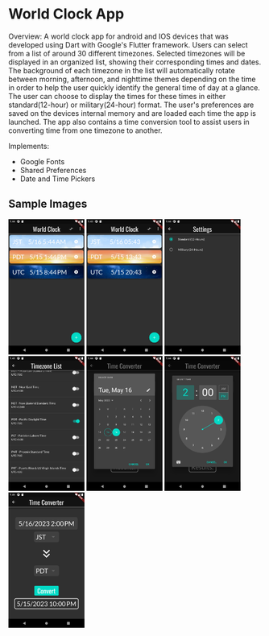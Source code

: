 # World Clock App

Overview: A world clock app for android and IOS devices that was developed using Dart with Google's Flutter framework. Users can select from a list of around 30 different timezones. Selected timezones will be displayed in an organized list, showing their corresponding times and dates. The background of each timezone in the list will automatically rotate between morning, afternoon, and nighttime themes depending on the time in order to help the user quickly identify the general time of day at a glance. The user can choose to display the times for these times in either standard(12-hour) or military(24-hour) format. The user's preferences are saved on the devices internal memory and are loaded each time the app is launched. The app also contains a time conversion tool to assist users in converting time from one timezone to another.

Implements:
- Google Fonts
- Shared Preferences
- Date and Time Pickers

## Sample Images

<p align="center">
<div>
<img src="https://github.com/justintho/worldclock/blob/master/Screenshot_1684183450.png" height="30%" width="30%"/>
<img src="https://github.com/justintho/worldclock/blob/master/Screenshot_1684183396.png" height="30%" width="30%"/>
<img src="https://github.com/justintho/worldclock/blob/master/Screenshot_1684183447.png" height="30%" width="30%"/>
<img src="https://github.com/justintho/worldclock/blob/master/Screenshot_1684183424.png" height="30%" width="30%"/>
<img src="https://github.com/justintho/worldclock/blob/master/Screenshot_1684183475.png" height="30%" width="30%"/>
<img src="https://github.com/justintho/worldclock/blob/master/Screenshot_1684183481.png" height="30%" width="30%"/>
<img src="https://github.com/justintho/worldclock/blob/master/Screenshot_1684183502.png" height="30%" width="30%"/>
</div>
</p>
